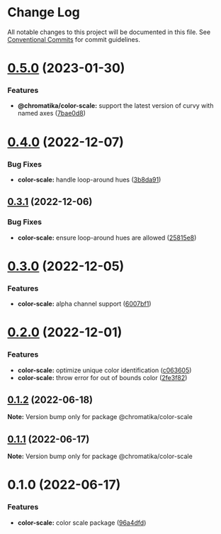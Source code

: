 # Change Log

All notable changes to this project will be documented in this file.
See [Conventional Commits](https://conventionalcommits.org) for commit guidelines.

# [0.5.0](https://github.com/tkofh/chromatika/compare/@chromatika/color-scale@0.4.0...@chromatika/color-scale@0.5.0) (2023-01-30)

### Features

- **@chromatika/color-scale:** support the latest version of curvy with named axes ([7bae0d8](https://github.com/tkofh/chromatika/commit/7bae0d8a1536c95f9dbc12609df22379e35d6e51))

# [0.4.0](https://github.com/tkofh/chromatika/compare/@chromatika/color-scale@0.3.1...@chromatika/color-scale@0.4.0) (2022-12-07)

### Bug Fixes

- **color-scale:** handle loop-around hues ([3b8da91](https://github.com/tkofh/chromatika/commit/3b8da918142ab0b77c16611acc073221478c38a5))

## [0.3.1](https://github.com/tkofh/chromatika/compare/@chromatika/color-scale@0.3.0...@chromatika/color-scale@0.3.1) (2022-12-06)

### Bug Fixes

- **color-scale:** ensure loop-around hues are allowed ([25815e8](https://github.com/tkofh/chromatika/commit/25815e842eb40ee59357ca3159975fae640b39b2))

# [0.3.0](https://github.com/tkofh/chromatika/compare/@chromatika/color-scale@0.2.0...@chromatika/color-scale@0.3.0) (2022-12-05)

### Features

- **color-scale:** alpha channel support ([6007bf1](https://github.com/tkofh/chromatika/commit/6007bf1ff8fb175a54da4bc5df87003c77bc67a2))

# [0.2.0](https://github.com/tkofh/chromatika/compare/@chromatika/color-scale@0.1.2...@chromatika/color-scale@0.2.0) (2022-12-01)

### Features

- **color-scale:** optimize unique color identification ([c063605](https://github.com/tkofh/chromatika/commit/c0636050ee63026a098e2bb334374ea027d8185c))
- **color-scale:** throw error for out of bounds color ([2fe3f82](https://github.com/tkofh/chromatika/commit/2fe3f82eb26a88de85ef6501e50d89319395a379))

## [0.1.2](https://github.com/tkofh/chromatika/compare/@chromatika/color-scale@0.1.1...@chromatika/color-scale@0.1.2) (2022-06-18)

**Note:** Version bump only for package @chromatika/color-scale

## [0.1.1](https://github.com/tkofh/chromatika/compare/@chromatika/color-scale@0.1.0...@chromatika/color-scale@0.1.1) (2022-06-17)

**Note:** Version bump only for package @chromatika/color-scale

# 0.1.0 (2022-06-17)

### Features

- **color-scale:** color scale package ([96a4dfd](https://github.com/tkofh/chromatika/commit/96a4dfde3728da255bb5cd9c1a5c71fa0f7383ce))
